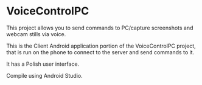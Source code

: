 # VoiceControlPC

This project allows you to send commands to PC/capture screenshots and webcam stills via voice.

This is the Client Android application portion of the VoiceControlPC project, that is run on the phone to connect to the server and send commands to it.

It has a Polish user interface.

Compile using Android Studio.
